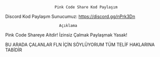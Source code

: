                           Pink Code Share Kod Paylaşım
 
  
 Discord Kod Paylaşım Sunucumuz: <https://discord.gg/nPrk3Dn>
 

                            Açıklama

Pink Code Shareye Aitdir! İzinsiz Çalmak Paylaşmak Yasak!



BU ARADA ÇALANLAR FLN İÇİN SÖYLÜYORUM TÜM TELİF HAKLARINA TABİDİR
